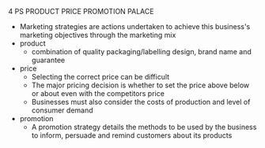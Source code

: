 4 PS
PRODUCT
PRICE
PROMOTION
PALACE

- Marketing strategies are actions undertaken to achieve this business's marketing objectives through the marketing mix
- product
	- combination of quality packaging/labelling design, brand name and guarantee
- price
	- Selecting the correct price can be difficult
	- The major pricing decision is whether to set the price above below or about even with the competitors price
	- Businesses must also consider the costs of production and level of consumer demand
- promotion
	- A promotion strategy details the methods to be used by the business to inform, persuade and remind customers about its products
